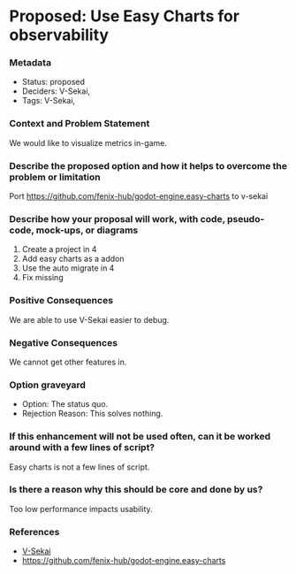 # Proposed: Use Easy Charts for observability

### Metadata

- Status: proposed <!-- draft | proposed | rejected | accepted | deprecated | superseded by -->
- Deciders: V-Sekai,
- Tags: V-Sekai,

### Context and Problem Statement

We would like to visualize metrics in-game.

### Describe the proposed option and how it helps to overcome the problem or limitation

Port https://github.com/fenix-hub/godot-engine.easy-charts to v-sekai

### Describe how your proposal will work, with code, pseudo-code, mock-ups, or diagrams

1. Create a project in 4
2. Add easy charts as a addon
3. Use the auto migrate in 4
4. Fix missing

### Positive Consequences

We are able to use V-Sekai easier to debug.

### Negative Consequences

We cannot get other features in.

### Option graveyard

- Option: The status quo. <!-- List the proposed options no longer open for consideration. -->
- Rejection Reason: This solves nothing. <!-- List the reasons for the rejection: (the bad traits) -->

### If this enhancement will not be used often, can it be worked around with a few lines of script?

Easy charts is not a few lines of script.

### Is there a reason why this should be core and done by us?

Too low performance impacts usability.

### References

- [V-Sekai](https://v-sekai.org/)
- https://github.com/fenix-hub/godot-engine.easy-charts
